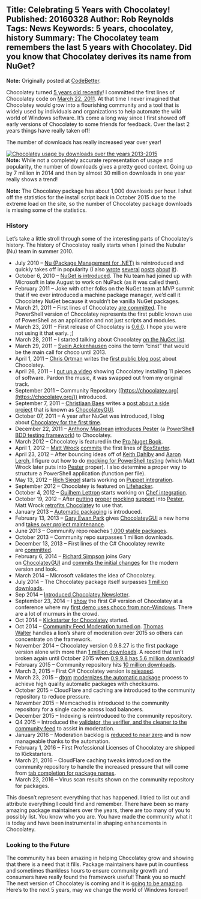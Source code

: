 Title: Celebrating 5 Years with Chocolatey!
Published: 20160328
Author: Rob Reynolds
Tags: News
Keywords: 5 years, chocolatey, history
Summary: The Chocolatey team remembers the last 5 years with Chocolatey. Did you know that Chocolatey derives its name from NuGet?
---
**Note:** Originally posted at [CodeBetter](http://codebetter.com/robreynolds/2016/03/28/5-years-with-chocolatey/).

Chocolatey turned [5 years old recently](https://twitter.com/ferventcoder/status/712410862611341312)! I committed the first lines of Chocolatey code on [March 22, 2011](https://github.com/ferventcoder/nugetpackages/commit/d16ed7ac675395b3bb8ecee90fb13efb03d4b619). At that time I never imagined that Chocolatey would grow into a flourishing community and a tool that is widely used by individuals and organizations to help automate the wild world of Windows software. It’s come a long way since I first showed off early versions of Chocolatey to some friends for feedback. Over the last 2 years things have really taken off!

The number of downloads has really increased year over year!

[![Chocolatey usage by downloads over the years 2013-2015](https://pbs.twimg.com/media/CbnRP_CVIAETF3j.jpg:large)](https://twitter.com/ferventcoder/status/700821290303623169)  
**Note:** While not a completely accurate representation of usage and popularity, the number of downloads gives a pretty good context. Going up by 7 million in 2014 and then by almost 30 million downloads in one year really shows a trend!

**Note:** The Chocolatey package has about 1,000 downloads per hour. I shut off the statistics for the install script back in October 2015 due to the extreme load on the site, so the number of Chocolatey package downloads is missing some of the statistics.

### History

Let’s take a little stroll through some of the interesting parts of Chocolatey’s history. The history of Chocolatey really starts when I joined the Nubular (Nu) team in summer 2010.

- July 2010 – [Nu (Package Management for .NET)](https://www.youtube.com/watch?v=IvxAa4XURss) is reintroduced and quickly takes off in popularity (I also [wrote](http://ferventcoder.com/archive/2010/07/15/gems---package-management-for-.net.aspx) [several](http://ferventcoder.com/archive/2010/07/16/how-to---gems-and-.net.aspx) [posts](http://ferventcoder.com/archive/2010/07/17/how-to-ndash-gems-and-.net-ndash-dependencies-references.aspx) [about](http://ferventcoder.com/archive/2010/07/19/gems-for-.net-ndash-community-response.aspx) [it](http://ferventcoder.com/archive/2010/07/26/the-future-of-.net-open-source-software-delivery.aspx)).
- October 6, 2010 – [NuGet is introduced](http://ferventcoder.com/archive/2010/10/06/the-evolution-of-package-management-for-.net.aspx). The Nu team had joined up with Microsoft in late August to work on NuPack (as it was called then).
- February 2011 – Joke with other folks on the NuGet team at MVP summit that if we ever introduced a machine package manager, we’d call it Chocolatey NuGet because it wouldn’t be vanilla NuGet packages.
- March 21, 2011 – First lines of Chocolatey [are committed](https://github.com/ferventcoder/nugetpackages/commit/d16ed7ac675395b3bb8ecee90fb13efb03d4b619). The PowerShell version of Chocolatey represents the first public known use of PowerShell as an application and not just scripts and modules.
- March 23, 2011 – First release of Chocolatey is [0.6.0](https://www.nuget.org/packages/chocolatey/0.6.0). I hope you were not using it that early. ;)
- March 28, 2011 – I started talking about Chocolatey [on the NuGet list](http://nuget.codeplex.com/discussions/251435).
- March 29, 2011 – [Svein Ackenhausen](https://twitter.com/ackenpacken) coins the term “cinst” that would be the main call for choco until 2013.
- April 1, 2011 – [Chris Ortman](https://twitter.com/chriso) writes the [first public blog post](https://chrisortman.wordpress.com/2011/04/01/getting-started-with-chocolatey/) about Chocolatey.
- April 26, 2011 – I [put up a video](https://www.youtube.com/watch?v=N-hWOUL8roU) showing Chocolatey installing 11 pieces of software. Pardon the music, it was swapped out from my original track.
- September 2011 – Community Repository ([https://chocolatey.org](https://chocolatey.org/)) introduced.
- September 7, 2011 – [Christiaan Baes](https://twitter.com/chrissie1) writes a [post about a side project](https://web.archive.org/web/20110926191629/http://blogs.lessthandot.com/index.php/DesktopDev/MSTech/chocolatey-gui) that is known as [ChocolateyGUI](https://github.com/chocolatey/ChocolateyGUI#features).
- October 07, 2011 – A year after NuGet was introduced, I blog about [Chocolatey for the first time](http://ferventcoder.com/archive/2011/10/07/letrsquos-get-chocolatey-kind-of-like-apt-get-for-windows.aspx).
- December 22, 2011 – [Anthony Mastrean](https://twitter.com/anthonymastrean/) [introduces Pester](https://github.com/chocolatey/chocolatey/pull/43) (a [PowerShell BDD testing framework](https://github.com/Pester/Pester)) to Chocolatey.
- March 2012 – Chocolatey is featured in the [Pro Nuget Book](http://www.amazon.com/Pro-NuGet-Experts-Voice-Microsoft/dp/1430241918/).
- April 1, 2012 – [Matt Wrock](https://twitter.com/mwrockx) [commits](https://github.com/mwrock/boxstarter/commit/2d96de030cf5f45b42690c3e01847f632b4e37e6) the first lines of [BoxStarter](http://boxstarter.org/).
- April 23, 2012 – After bouncing ideas off of [Keith Dahlby](https://twitter.com/dahlbyk) and [Aaron Lerch](https://twitter.com/aaronlerch), I figure out how to do [mocking for PowerShell testing](https://github.com/chocolatey/chocolatey/commit/3533d00a835c11aaba9aa3f34ff9d052496ff696#diff-48c72ff2102462265651d53d3d4e374f) (which Matt Wrock later puts into [Pester](https://github.com/pester/Pester) proper). I also determine a proper way to structure a PowerShell application (function per file).
- May 13, 2012 – [Rich Siegel](https://twitter.com/rismoney) starts working on [Puppet integration](https://github.com/chocolatey/puppet-chocolatey/commit/1c5f52ea0f06d109a9c24ba803dbd924f74d66a4).
- September 2012 – Chocolatey is featured on [Lifehacker](http://lifehacker.com/5942417/chocolatey-brings-lightning-quick-linux-style-package-management-to-windows).
- October 4, 2012 – [Guilhem Lettron](https://twitter.com/guilhemlettron) starts working on [Chef integration](https://github.com/chocolatey/chocolatey-cookbook/commit/99e151ca271ba8bf0f1e200a363649ceebf66daa).
- October 19, 2012 – After [putting](https://github.com/pester/Pester/commit/84d5acbab1d809a121378048908dd2a8b2dfefc9) [proper](https://github.com/pester/Pester/commit/ec77ceab7ba99bec93376ad6ca1f6f2d5dfc9d22) [mocking](https://github.com/pester/Pester/commit/4178c343a6574a8a9521be8a77006572fc49e311) [support](https://github.com/pester/Pester/commit/dd7dca288bf5d7258532243687b3f6b6e4936af3) into [Pester](https://github.com/pester/Pester), Matt Wrock [retrofits Chocolatey](https://github.com/chocolatey/chocolatey/commit/654703b9d4388eb385776986ce6d0ee53485a146) to use that.
- January 2013 – [Automatic packaging](https://github.com/chocolatey/choco/wiki/AutomaticPackages) is introduced.
- February 13, 2013 – [Gary Ewan Park](https://twitter.com/gep13) gives [ChocolateyGUI](https://chocolatey.org/packages/ChocolateyGUI) a new home and [takes over project maintenance](https://github.com/chocolatey/ChocolateyGUI/commit/c722821573cafce6bfb50760618a8c1803e76e7f).
- June 2013 – Community repo reaches [1,000 stable packages](http://ferventcoder.com/archive/2013/06/01/chocolatey-official-public-feed-now-has-1000-stable-packages.aspx).
- October 2013 – Community repo surpasses 1 million downloads.
- December 13, 2013 – First lines of the C# Chocolatey rewrite are [committed](https://github.com/chocolatey/choco/commit/b3dbcb851d95e9c0bd7f9f0438b7b087405e7e12).
- February 6, 2014 – [Richard Simpson](https://twitter.com/RichardSimp) joins Gary on [ChocolateyGUI](https://chocolatey.org/packages/ChocolateyGUI) and [commits the initial changes](https://github.com/chocolatey/ChocolateyGUI/commit/2d9bab432f58230f6c15f387608d58657201e536) for the modern version and look.
- March 2014 – Microsoft validates the idea of Chocolatey.
- July 2014 – The Chocolatey package itself surpasses [1 million downloads](https://twitter.com/ferventcoder/status/490992889036419072).
- Sep 2014 – [Introduced Chocolatey Newsletter](http://codebetter.com/robreynolds/2014/09/27/chocolatey-newsletter/).
- September 23, 2014 – I [show](https://www.youtube.com/watch?v=cZl_wKSciVk) the first C# version of Chocolatey at a conference where my [first demo uses choco from non-Windows](https://www.youtube.com/watch?v=cZl_wKSciVk). There are a lot of murmurs in the crowd.
- Oct 2014 – [Kickstarter for Chocolatey](https://www.kickstarter.com/projects/ferventcoder/chocolatey-the-alternative-windows-store-like-yum) started.
- Oct 2014 – [Community Feed Moderation turned on](http://codebetter.com/robreynolds/2014/10/27/chocolatey-now-has-package-moderation/). [Thomas Walter](https://twitter.com/IntrepidPenguin) handles a lion’s share of moderation over 2015 so others can concentrate on the framework.
- November 2014 – Chocolatey version 0.9.8.27 is the first package version alone with more than [1 million downloads](https://chocolatey.org/packages/chocolatey/0.9.8.27). A record that isn’t broken again until October 2015 when [0.9.9.8 has 5.6 million downloads](https://chocolatey.org/packages/chocolatey/0.9.9.8)!
- February 2015 – Community repository hits [10 million downloads](https://twitter.com/ferventcoder/status/568158076093763584).
- March 3, 2015 – First C# Chocolatey version is [released](https://chocolatey.org/packages/chocolatey/0.9.9).
- March 23, 2015 – [dtgm](https://twitter.com/dtgm1594) [modernizes the automatic package](https://github.com/dtgm/chocolatey-packages/commit/fcfa4c140253adc2b21eb2dfb886606e76fa6fdc#diff-5300e33986d291296548da9cd1586aa3) process to achieve high quality automatic packages with checksums.
- October 2015 – CloudFlare and caching are introduced to the community repository to reduce pressure.
- November 2015 – Memcached is introduced to the community repository for a single cache across load balancers.
- December 2015 – Indexing is reintroduced to the community repository.
- Q4 2015 – Introduced the [validator, the verifier, and the cleaner to the community feed](http://codebetter.com/robreynolds/2016/01/16/chocolatey-community-update/) to assist in moderation.
- January 2016 – Moderation backlog is [reduced to near zero](http://codebetter.com/robreynolds/2016/01/16/chocolatey-community-update/) and is now manageable thanks to the automation.
- February 1, 2016 – First Professional Licenses of Chocolatey are shipped to Kickstarters.
- March 21, 2016 – CloudFlare caching tweaks introduced on the community repository to handle the increased pressure that will come from [tab completion for package names](https://www.kickstarter.com/projects/ferventcoder/chocolatey-the-alternative-windows-store-like-yum/posts/1527031).
- March 23, 2016 – Virus scan results shown on the community repository for packages.

This doesn’t represent everything that has happened. I tried to list out and attribute everything I could find and remember. There have been so many amazing package maintainers over the years, there are too many of you to possibly list. You know who you are. You have made the community what it is today and have been instrumental in shaping enhancements in Chocolatey.

### Looking to the Future

The community has been amazing in helping Chocolatey grow and showing that there is a need that it fills. Package maintainers have put in countless and sometimes thankless hours to ensure community growth and consumers have really found the framework useful! Thank you so much! The next version of Chocolatey is coming and it is [going to be amazing](https://github.com/chocolatey/choco/blob/master/CHANGELOG.md). Here’s to the next 5 years, may we change the world of Windows forever!